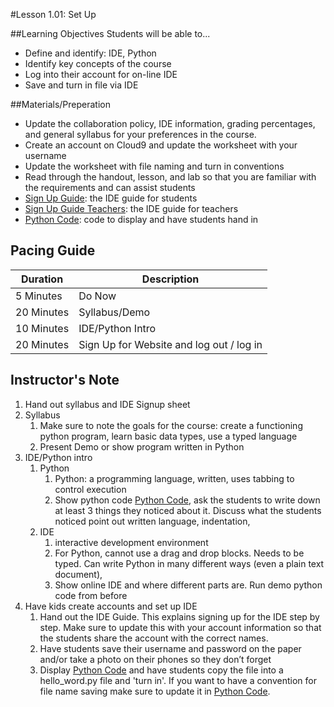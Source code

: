 #Lesson 1.01: Set Up

##Learning Objectives
Students will be able to...

* Define and identify: IDE, Python
* Identify key concepts of the course
* Log into their account for on-line IDE
* Save and turn in file via IDE

##Materials/Preperation
* Update the collaboration policy, IDE information, grading percentages, and general syllabus for your preferences in the course.
* Create an account on Cloud9 and update the worksheet with your username
* Update the worksheet with file naming and turn in conventions
* Read through the handout, lesson, and lab so that you are familiar with the requirements and can assist students
* [Sign Up Guide]: the IDE guide for students
* [Sign Up Guide Teachers]: the IDE guide for teachers
* [Python Code]: code to display and have students hand in

## Pacing Guide
| Duration   | Description |
| ---------- | ----------- |
| 5 Minutes  | Do Now      |
| 20 Minutes | Syllabus/Demo    |
| 10 Minutes | IDE/Python Intro |
| 20 Minutes | Sign Up for Website and log out / log in |

## Instructor's Note

1. Hand out syllabus and IDE Signup sheet
2. Syllabus
	1. Make sure to note the goals for the course: create a functioning python program, learn basic data types, use a typed language
	2. Present Demo or show program written in Python
3. IDE/Python intro
	1. Python
		1. Python: a programming language, written, uses tabbing to control execution
		2. Show python code [Python Code], ask the students to write down at least 3 things they noticed about it. Discuss what the students noticed point out written language, indentation, 
	2. IDE
		1. interactive development environment
		2. For Python, cannot use a drag and drop blocks. Needs to be typed. Can write Python in many different ways (even a plain text document),
		3. Show online IDE and where different parts are. Run demo python code from before
4. Have kids create accounts and set up IDE
	1. Hand out the IDE Guide. This explains signing up for the IDE step by step. Make sure to update this with your account information so that the students share the account with the correct names. 
	2. Have students save their username and password on the paper and/or take a photo on their phones so they don’t forget
	3. Display [Python Code] and have students copy the file into a hello_word.py file and 'turn in'. If you want to have a convention for file name saving make sure to update it in [Python Code]. 



[Python Code]: https://teals-introcs.gitbooks.io/2nd-semester-introduction-to-computer-science-pri/content/units/1_unit/01_lesson/hello_world.html
[Sign Up Guide]: https://teals-introcs.gitbooks.io/2nd-semester-introduction-to-computer-science-pri/content/units/1_unit/01_lesson/python_online_editor_sign_up.html
[Sign Up Guide Teachers]: https://teals-introcs.gitbooks.io/2nd-semester-introduction-to-computer-science-pri/content/units/1_unit/01_lesson/python_online_editor_sign_up_teachers.html